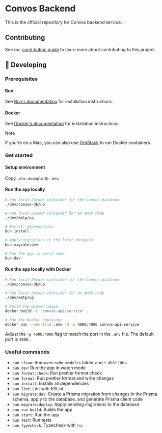 # Convos Backend

This is the official repository for Convos backend service.

## Contributing

See our [contribution guide](./CONTRIBUTING.md) to learn more about contributing to this project.

## 🔧 Developing

### Prerequisites

#### Bun

See [Bun's documentation](https://bun.sh/docs/installation) for installation instructions.

#### Docker

See [Docker's documentation](https://docs.docker.com/get-docker/) for installation instructions.

> [!NOTE]
> If you're on a Mac, you can also use [OrbStack](https://orbstack.dev/) to run Docker containers.

### Get started

#### Setup environment

Copy `.env.example` to `.env`.

#### Run the app locally

```bash
# Run local Docker container for the Convos database
./dev/convos-db/up

# Run local Docker container for an XMTP node
./dev/xmtp/up

# Install dependencies
bun install

# Apply migrations to the local database
bun migrate:dev

# Run the app in watch mode
bun dev
```

#### Run the app locally with Docker

```bash
# Run local Docker container for the Convos database
./dev/convos-db/up

# Run local Docker container for an XMTP node
./dev/xmtp/up

# Build the Docker image
docker build -t "convos-api-service" .

# Run the Docker container
docker run --env-file .env -d -p 4000:4000 convos-api-service
```

Adjust the `-p 4000:4000` flag to match the port in the `.env` file. The default port is `4000`.

### Useful commands

- `bun clean`: Removes `node_modules` folder and `*.db3*` files
- `bun dev`: Run the app in watch mode
- `bun format:check`: Run prettier format check
- `bun format`: Run prettier format and write changes
- `bun install`: Installs all dependencies
- `bun lint`: Lint with ESLint
- `bun migrate:dev`: Create a Prisma migration from changes in the Prisma schema, apply to the database, and generate Prisma client code
- `bun migrate:deploy`: Apply pending migrations to the database
- `bun run build`: Builds the app
- `bun start`: Run the app
- `bun test`: Run tests
- `bun typecheck`: Typecheck with `tsc`
